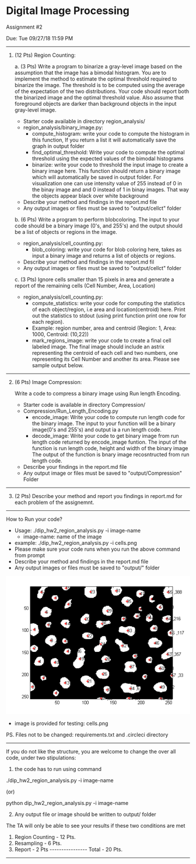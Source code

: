 # Digital Image Processing 
Assignment #2

Due: Tue 09/27/18 11:59 PM


__________________________________________________________________________________________________________________
1. (12 Pts) Region Counting:

 	a. (3 Pts) Write a program to binarize a gray-level image based on the assumption that the image has a bimodal histogram.  You are to implement the method to estimate the optimal threshold required to binarize the image. The threshold is to be computed using the average of the expectation of the two distributions. Your code should report both the binarized image and the optimal threshold value. Also assume that foreground objects are darker than background objects in the input gray-level image.
	- Starter code available in directory region_analysis/
	- region_analysis/binary_image.py:
		- compute_histogram: write your code to compute the histogram in this function, If you return a list it will automatically save the graph in output folder
		- find_optimal_threshold: Write your code to compute the optimal threshold using the expected values of the bimodal histograms
		- binarize: write your code to threshold the input image to create a binary image here. This function should return a binary image which will automatically be saved in output folder. For visualization one can use intensity value of 255 instead of 0 in the binay image and and 0 instead of 1 in binay images. That way the objects appear black over white background
	- Describe your method and findings in the report.md file
	- Any output images or files must be saved to "output/cellct" folder
  
 	b. (6 Pts) Write a program to perform blobcoloring. The input to your code should be a binary image (0's, and 255's) and the output should be a list of objects or regions in the image. 
	- region_analysis/cell_counting.py:
    	- blob_coloring: write your code for blob coloring here, takes as input a binary image and returns a list of objects or regions.
	- Describe your method and findings in the report.md fil
	- Any output images or files must be saved to "output/cellct" folder
  
 	c. (3 Pts) Ignore cells smaller than 15 pixels in area and generate a report of the remaining cells (Cell Number, Area, Location)
	- region_analysis/cell_counting.py:
		- compute_statistics: write your code for computing the statistics of each object/region, i.e area and location(centroid) here. Print out the statistics to stdout (using print function print one row for each region). 
		- Example: region number, area and centroid (Region: 1, Area: 1000, Centroid: (10,22))
		- mark_regions_image: write your code to create a final cell labeled image. The final image should include an astrix representing the centroid of each cell and two numbers, one representing its Cell Number and another its area. Please see sample output below.
		
		
___________________________________________________________________________________________________________________
2. (6 Pts) Image Compression:

	Write a code to compress a binary image using Run length Encoding. 
	- Starter code is available in directory Compression/
	- Compression/Run_Length_Encoding.py
		- encode_image: Write your code to compute run length code for the binary image. The input to your function will be a binary image(0's and 255's) and output ia a run length code.
		- decode_image: Write your code to get binary image from run length code returned by encode_image funtion. The input of the function is run length code, height and width of the binary image The output of the function is bnary image recosntructed from run length code.
	- Describe your findings in the report.md file
	- Any output image or files must be saved to "output/Compression" Folder
	
	
 
_____________________________________________________________________________________________________________________
3. (2 Pts) Describe your method and report you findings in report.md for each problem of the assignemnt.

______________________________________________________________________________________________________________________
How to Run your code?


  - Usage: ./dip_hw2_region_analysis.py -i image-name
       - image-name: name of the image
  - example: ./dip_hw2_region_analysis.py -i cells.png
  - Please make sure your code runs when you run the above command from prompt
  - Describe your method and findings in the report.md file
  - Any output images or files must be saved to "output/" folder
  
  ![Alt text](result.png?raw=true "Sample output")
  - image is provided for testing: cells.png 
  
PS. Files not to be changed: requirements.txt and .circleci directory 

----------------------
If you do not like the structure, you are welcome to change the over all code, under two stipulations:

1. the code has to run using command
  
  ./dip_hw2_region_analysis.py -i image-name  
  
  (or)
  
  python dip_hw2_region_analysis.py -i image-name  
  
  
2. Any output file or image should be written to output/ folder

The TA will only be able to see your results if these two conditions are met

1. Region Counting - 12 Pts. 
2. Resampling      - 6 Pts.
3. Report          - 2 Pts
		----------------
    Total          - 20 Pts.
_______________________________________________________________________________________________________________________

